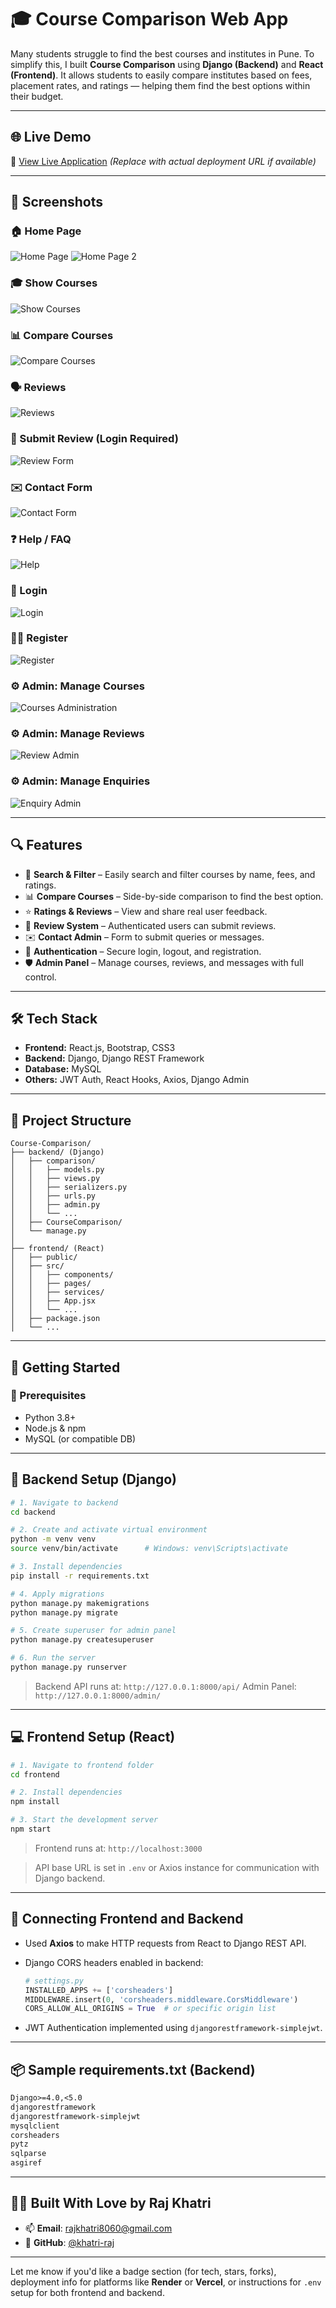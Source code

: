 # 🎓 Course Comparison Web App
Many students struggle to find the best courses and institutes in Pune. To simplify this, I built **Course Comparison** using **Django (Backend)** and **React (Frontend)**. It allows students to easily compare institutes based on fees, placement rates, and ratings — helping them find the best options within their budget.

---

## 🌐 Live Demo
🔗 [View Live Application](https://your-live-demo-link.com)
*(Replace with actual deployment URL if available)*

---
## 📸 Screenshots

### 🏠 Home Page

![Home Page](Screenshots/Home.png)
![Home Page 2](Screenshots/Home2.png)

### 🎓 Show Courses

![Show Courses](Screenshots/Show.png)

### 📊 Compare Courses

![Compare Courses](Screenshots/Compare.png)

### 🗣️ Reviews

![Reviews](Screenshots/Reviews.png)

### 📝 Submit Review (Login Required)

![Review Form](Screenshots/ReviewForm.png)

### ✉️ Contact Form

![Contact Form](Screenshots/Contact.png)

### ❓ Help / FAQ

![Help](Screenshots/Help.png)

### 🔐 Login

![Login](Screenshots/Login.png)

### 🧑‍💻 Register

![Register](Screenshots/Register.png)

### ⚙️ Admin: Manage Courses

![Courses Administration](Screenshots/Courses_Administration.png)

### ⚙️ Admin: Manage Reviews

![Review Admin](Screenshots/Review_Administration.png)

### ⚙️ Admin: Manage Enquiries

![Enquiry Admin](Screenshots/Enquiry_Administration.png)

---

## 🔍 Features

* 🔎 **Search & Filter** – Easily search and filter courses by name, fees, and ratings.
* 📊 **Compare Courses** – Side-by-side comparison to find the best option.
* ⭐ **Ratings & Reviews** – View and share real user feedback.
* 📝 **Review System** – Authenticated users can submit reviews.
* ✉️ **Contact Admin** – Form to submit queries or messages.
* 🔐 **Authentication** – Secure login, logout, and registration.
* 🛡️ **Admin Panel** – Manage courses, reviews, and messages with full control.

---

## 🛠️ Tech Stack

* **Frontend:** React.js, Bootstrap, CSS3
* **Backend:** Django, Django REST Framework
* **Database:** MySQL
* **Others:** JWT Auth, React Hooks, Axios, Django Admin

---

## 📁 Project Structure

```
Course-Comparison/
├── backend/ (Django)
│   ├── comparison/
│   │   ├── models.py
│   │   ├── views.py
│   │   ├── serializers.py
│   │   ├── urls.py
│   │   ├── admin.py
│   │   └── ...
│   ├── CourseComparison/
│   └── manage.py
│
├── frontend/ (React)
│   ├── public/
│   ├── src/
│   │   ├── components/
│   │   ├── pages/
│   │   ├── services/
│   │   ├── App.jsx
│   │   └── ...
│   ├── package.json
│   └── ...
```

---

## 🚀 Getting Started

### 🔧 Prerequisites

* Python 3.8+
* Node.js & npm
* MySQL (or compatible DB)

---

## 🔨 Backend Setup (Django)

```bash
# 1. Navigate to backend
cd backend

# 2. Create and activate virtual environment
python -m venv venv
source venv/bin/activate      # Windows: venv\Scripts\activate

# 3. Install dependencies
pip install -r requirements.txt

# 4. Apply migrations
python manage.py makemigrations
python manage.py migrate

# 5. Create superuser for admin panel
python manage.py createsuperuser

# 6. Run the server
python manage.py runserver
```

> Backend API runs at: `http://127.0.0.1:8000/api/`
> Admin Panel: `http://127.0.0.1:8000/admin/`

---

## 💻 Frontend Setup (React)

```bash
# 1. Navigate to frontend folder
cd frontend

# 2. Install dependencies
npm install

# 3. Start the development server
npm start
```

> Frontend runs at: `http://localhost:3000`

> API base URL is set in `.env` or Axios instance for communication with Django backend.

---

## 🔗 Connecting Frontend and Backend

* Used **Axios** to make HTTP requests from React to Django REST API.

* Django CORS headers enabled in backend:

  ```python
  # settings.py
  INSTALLED_APPS += ['corsheaders']
  MIDDLEWARE.insert(0, 'corsheaders.middleware.CorsMiddleware')
  CORS_ALLOW_ALL_ORIGINS = True  # or specific origin list
  ```

* JWT Authentication implemented using `djangorestframework-simplejwt`.

---

## 📦 Sample requirements.txt (Backend)

```txt
Django>=4.0,<5.0
djangorestframework
djangorestframework-simplejwt
mysqlclient
corsheaders
pytz
sqlparse
asgiref
```

---

## 👨‍💻 Built With Love by Raj Khatri

* 📫 **Email**: [rajkhatri8060@gmail.com](mailto:rajkhatri8060@gmail.com)
* 💼 **GitHub**: [@khatri-raj](https://github.com/khatri-raj)

---

Let me know if you'd like a badge section (for tech, stars, forks), deployment info for platforms like **Render** or **Vercel**, or instructions for `.env` setup for both frontend and backend.
